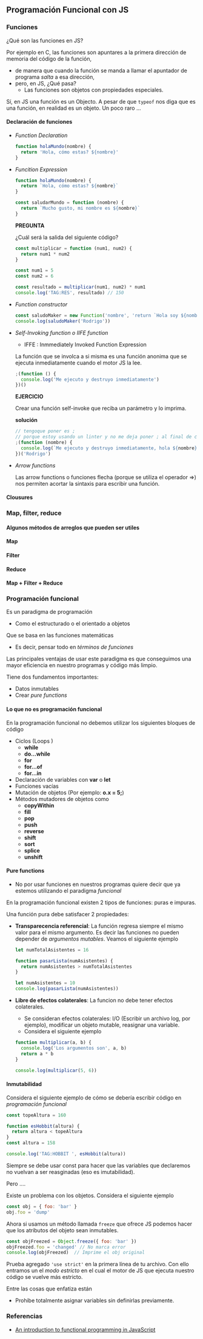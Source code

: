 ## Programación Funcional con JS

### Funciones

¿Qué son las funciones en JS? 

Por ejemplo en C, las funciones son apuntares a la primera dirección de memoria del código de la función, 

* de manera que cuando la función se manda a llamar el apuntador de programa *salta* a esa dirección, 
* pero, en JS, ¿Qué pasa? 
  * Las funciones son objetos con propiedades especiales.

Sí, en JS una función es un Objecto.  A pesar de que `typeof` nos diga que es una función, en realidad es un objeto. Un poco raro ...

#### Declaración de funciones

* *Function Declaration*

  ```js
  function holaMundo(nombre) {
    return 'Hola, cómo estas? ${nombre}'
  }
  ```

* *Funcition Expression*

  ```js
  function holaMundo(nombre) {
    return `Hola, cómo estas? ${nombre}`
  }
  
  const saludarMundo = function (nombre) {
    return `Mucho gusto, mi nombre es ${nombre}`
  }
  ```
   **PREGUNTA**

  ¿Cuál será la salida del siguiente código?

  ```js
  const multiplicar = function (num1, num2) {
    return num1 * num2
  }
  
  const num1 = 5
  const num2 = 6
  
  const resultado = multiplicar(num1, num2) * num1
  console.log('TAG:RES', resultado) // 150
  ```

* *Function constructor*

  ```js
  const saludoMaker = new Function('nombre', 'return `Hola soy ${nombre}`')
  console.log(saludoMaker('Rodrigo'))
  ```

* *Self-Invoking function o IIFE function*

  * IFFE : Inmmediately Invoked Function Expression

  La función que se involca a si misma es una función anonima que se ejecuta inmediatamente cuando el motor JS la lee.

  ```js
  ;(function () {
    console.log('Me ejecuto y destruyo inmediatamente')
  })()
  ```

  **EJERCICIO** 

  Crear una función self-invoke que reciba un parámetro y lo imprima.

  **solución**

  ```js
  // tengoque poner es ;
  // porque estoy usando un linter y no me deja poner ; al final de cada línea
  ;(function (nombre) {
    console.log(`Me ejecuto y destruyo inmediatamente, hola ${nombre}`)
  })('Rodrigo')
  ```

* *Arrow functions*

  Las arrow functions o funciones flecha (porque se utiliza el operador =>) nos permiten acortar la sintaxis para escribir una función.

#### Clousures

### Map, filter, reduce

#### Algunos métodos de arreglos que pueden ser utiles

#### Map

#### Filter

#### Reduce

#### Map + Filter + Reduce

### Programación funcional

Es un paradigma de programación 

* Como el estructurado o el orientado a objetos

Que se basa en las funciones matemáticas

* Es decir, pensar todo en *términos de funciones*

Las principales ventajas de usar este paradigma es que conseguimos una mayor eficiencia en nuestro programas y código más limpio.

Tiene dos fundamentos importantes:

* Datos inmutables
* Crear *pure functions*

#### Lo que no es programación funcional

En la programación funcional no debemos utilizar los siguientes bloques de código

- Ciclos (Loops )
  - **while**
  - **do...while**
  - **for**
  - **for...of**
  - **for...in**
- Declaración de variables con **var** o **let**
- Funciones vacías
- Mutación de objetos (Por ejemplo: **o.x = 5;**)
- Métodos mutadores de objetos como
  - **copyWithin**
  - **fill**
  - **pop**
  - **push**
  - **reverse**
  - **shift**
  - **sort**
  - **splice**
  - **unshift**

#### Pure functions

* No por usar funciones en nuestros programas quiere decir que ya estemos utilizando el paradigma *funcional*

En la programación funcional existen 2 tipos de funciones: puras e impuras.

Una función pura debe satisfacer 2 propiedades:

* **Transparecencia referencial**: La función regresa siempre el mismo valor para el mismo argumento. Es decir las funciones no pueden depender de *argumentos mutables*. Veamos el siguiente ejemplo

  ```js
  let numTotalAsistentes = 16
  
  function pasarLista(numAsistentes) {
    return numAsistentes > numTotalAsistentes
  }
  
  let numAsistentes = 10
  console.log(pasarLista(numAsistentes))
  ```

* **Libre de efectos colaterales**: La funcion no debe tener efectos colaterales.

  * Se consideran efectos colaterales: I/O (Escribir un archivo log, por ejemplo), modificar un objeto mutable, reasignar una variable.
  * Considera el siguiente ejemplo

  ```js
  function multiplicar(a, b) {
    console.log('Los argumentos son', a, b)
    return a * b
  }
  
  console.log(multiplicar(5, 6))
  ```

#### Inmutabilidad

Considera el siguiente ejemplo de cómo se debería escribir código en *programación funcional*

```js
const topeAltura = 160

function esHobbit(altura) {
  return altura < topeAltura
}
const altura = 158

console.log('TAG:HOBBIT ', esHobbit(altura))
```

Siempre se debe usar const para hacer que las variables que declaremos no vuelvan a ser reasginadas (eso es imutabilidad).

Pero ....

Existe un problema con los objetos. Considera el siguiente ejemplo

```js
const obj = { foo: 'bar' }
obj.foo = 'dump'
```

Ahora si usamos un método llamada `freeze` que ofrece JS podemos hacer que los atributos del objeto sean inmutables.

```js
const objFreezed = Object.freeze({ foo: 'bar' })
objFreezed.foo = 'changed' // No marca error
console.log(objFreezed)  // Imprime el obj original
```

Prueba agregado `'use strict'` en la primera línea de tu archivo.  Con ello entramos un el *modo estricto* en el cual el motor de JS que ejecuta nuestro código se vuelve más estricto. 

Entre las cosas que enfatiza están

* Prohibe totalmente asignar variables sin definirlas previamente.

<!-- Refs: {check: manipulacion de arreglos en prog. func. ,url : https://opensource.com/article/17/6/functional-javascript } -->

### Referencias

* [An introduction to functional programming in JavaScript](https://opensource.com/article/17/6/functional-javascript)